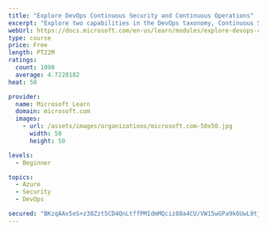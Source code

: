 ```yaml
---
title: "Explore DevOps Continuous Security and Continuous Operations"
excerpt: "Explore two capabilities in the DevOps taxonomy, Continuous Security and Continuous Operations."
webUrl: https://docs.microsoft.com/en-us/learn/modules/explore-devops-continuous-security-operations/
type: course
price: Free
length: PT22M
ratings:
  count: 1090
  average: 4.7220182
heat: 50

provider:
  name: Microsoft Learn
  domain: microsoft.com
  images:
    - url: /assets/images/organizations/microsoft.com-50x50.jpg
      width: 50
      height: 50

levels:
  - Beginner

topics:
  - Azure
  - Security
  - DevOps

secured: "BKzqAAx5eS+z38Zzt5CD4QnLtffPMIdmMQciz88a4CU/VW15wGPa9k6UwL9tjWE+8or920DXs3wsuaMHpghkM4PyRUdjTrpMsm4qJbALERKJP23UV9GoQ70XN12v0+hccAwl0i+n08tOgfKJUqFM7fr0QL/hOsTJSCgTtzO2JtBDVZpdggS7JpLrzz/iEOCCsK9CvjMRH3IIyAyybmvi3vbVvS2H7Ufyv/JcdtK5nW2uifE19Gde629tQ1Cj5T49+xvFPoGeEBkTb9YwDv3lydICO8S8w0poz94nrE2HyAvITt+oB7Yp8Ysme3/udTZvnBz5zJcI/Surzw4SolDD/i0qUIcQjsVimOKciQOePANfSq4cJuAAsRzStVdje1J0LHMMAPKULQmX5jFpwEN6ZLU0duw03es74FCPlOBshrc=;jyPC5MaikfSTu932M7seaA=="
---
```


